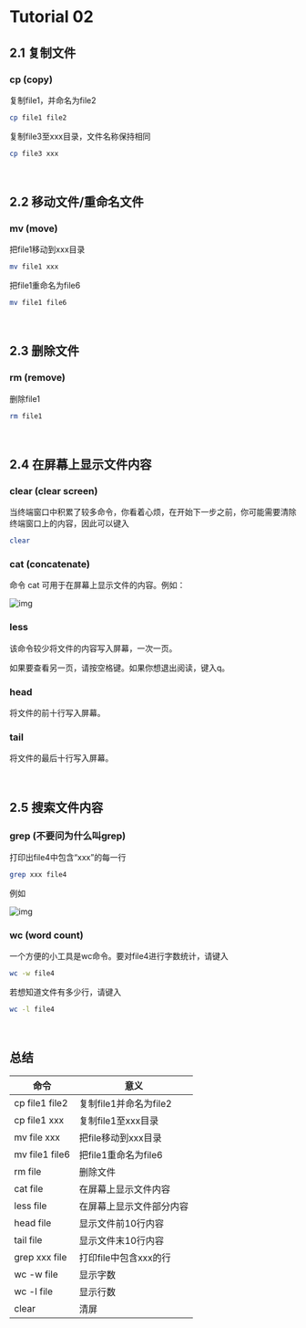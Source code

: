 # Tutorial 02

## 2.1 复制文件

### cp (copy)

复制file1，并命名为file2

```bash
cp file1 file2
```

复制file3至xxx目录，文件名称保持相同

```bash
cp file3 xxx
```

<br />

## 2.2 移动文件/重命名文件

### mv (move)

把file1移动到xxx目录

```bash
mv file1 xxx
```

把file1重命名为file6

```bash
mv file1 file6
```

<br />

## 2.3 删除文件

### rm (remove)

删除file1

```bash
rm file1
```

<br />

## 2.4 在屏幕上显示文件内容

### clear (clear screen)

当终端窗口中积累了较多命令，你看着心烦，在开始下一步之前，你可能需要清除终端窗口上的内容，因此可以键入

```bash
clear
```

### cat (concatenate)

命令 cat 可用于在屏幕上显示文件的内容。例如：

![img](https://jlu-ai-lab.oss-cn-beijing.aliyuncs.com/blog/ub2-1.png)

### less

该命令较少将文件的内容写入屏幕，一次一页。

如果要查看另一页，请按空格键。如果你想退出阅读，键入q。

### head

将文件的前十行写入屏幕。

### tail

将文件的最后十行写入屏幕。

<br />

## 2.5 搜索文件内容

### grep (不要问为什么叫grep)

打印出file4中包含“xxx”的每一行

```bash
grep xxx file4
```

例如

![img](https://jlu-ai-lab.oss-cn-beijing.aliyuncs.com/blog/ub2-2.png)

### wc (word count)

一个方便的小工具是wc命令。要对file4进行字数统计，请键入

```bash
wc -w file4
```

若想知道文件有多少行，请键入

```bash
wc -l file4
```

<br />

## 总结

|  命令  |  意义  |
|--------|--------|
|cp file1 file2|复制file1并命名为file2|
|cp file1 xxx|复制file1至xxx目录|
|mv file xxx|把file移动到xxx目录|
|mv file1 file6|把file1重命名为file6|
|rm file|删除文件|
|cat file|在屏幕上显示文件内容|
|less file|在屏幕上显示文件部分内容|
|head file|显示文件前10行内容|
|tail file|显示文件末10行内容|
|grep xxx file|打印file中包含xxx的行|
|wc -w file|显示字数|
|wc -l file|显示行数|
|clear|清屏|